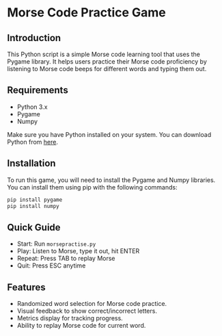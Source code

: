 # Morse Code Practice Game

## Introduction

This Python script is a simple Morse code learning tool that uses the Pygame library. It helps users practice their Morse code proficiency by listening to Morse code beeps for different words and typing them out.

## Requirements

- Python 3.x
- Pygame
- Numpy

Make sure you have Python installed on your system. You can download Python from [here](https://www.python.org/downloads/).

## Installation

To run this game, you will need to install the Pygame and Numpy libraries. You can install them using pip with the following commands:

```bash
pip install pygame
pip install numpy
```

## Quick Guide

- Start: Run `morsepractise.py`
- Play: Listen to Morse, type it out, hit ENTER
- Repeat: Press TAB to replay Morse
- Quit: Press ESC anytime

## Features

- Randomized word selection for Morse code practice.
- Visual feedback to show correct/incorrect letters.
- Metrics display for tracking progress.
- Ability to replay Morse code for current word.
